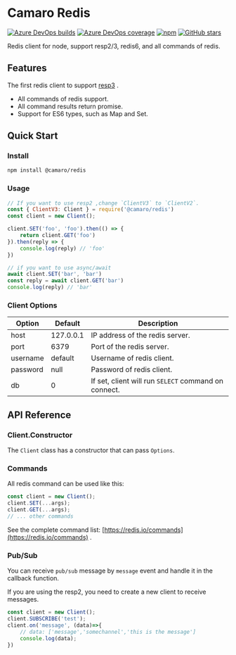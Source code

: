 # Camaro Redis

[![Azure DevOps builds](https://img.shields.io/azure-devops/build/camarojs/redis/1)](https://dev.azure.com/camarojs/redis/_build/latest?definitionId=1)
[![Azure DevOps coverage](https://img.shields.io/azure-devops/coverage/camarojs/redis/1)](https://dev.azure.com/camarojs/redis/_build/latest?definitionId=1)
[![npm](https://img.shields.io/npm/dm/@camaro/redis)](https://www.npmjs.com/package/@camaro/redis)
[![GitHub stars](https://img.shields.io/github/stars/camarojs/redis)](https://github.com/camarojs/redis/stargazers)

Redis client for node, support resp2/3, redis6, and all commands of redis.

## Features

The first redis client to support [resp3](https://github.com/antirez/RESP3/blob/master/spec.md) .

+ All commands of redis support.
+ All command results return promise.
+ Support for ES6 types, such as Map and Set.

## Quick Start

### Install

```bash
npm install @camaro/redis
```

### Usage

```js
// If you want to use resp2 ,change `ClientV3` to `ClientV2`.
const { ClientV3: Client } = require('@camaro/redis')
const client = new Client();

client.SET('foo', 'foo').then(() => {
    return client.GET('foo')
}).then(reply => {
    console.log(reply) // 'foo'
})

// if you want to use async/await
await client.SET('bar', 'bar')
const reply = await client.GET('bar')
console.log(reply) // 'bar'
```

### Client Options

| Option | Default | Description |
| --- | --- | --- |
| host | 127.0.0.1 | IP address of the redis server. |
| port | 6379 | Port of the redis server. |
| username | default | Username of redis client. |
| password | null | Password of redis client. |
| db | 0 | If set, client will run `SELECT` command on connect. |

## API Reference

### Client.Constructor

The `Client` class has a constructor that can pass `Options`.

### Commands

All redis command can be used like this:

```js
const client = new Client();
client.SET(...args);
client.GET(...args);
// ... other commands
```

See the complete command list: [https://redis.io/commands](https://redis.io/commands) .

### Pub/Sub

You can receive `pub/sub` message by `message` event and handle it in the callback function.

If you are using the resp2, you need to create a new client to receive messages.

```js
const client = new Client();
client.SUBSCRIBE('test');
client.on('message', (data)=>{
    // data: ['message','somechannel','this is the message']
    console.log(data);    
})
```
